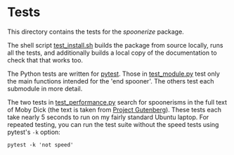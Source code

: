 # Tests

This directory contains the tests for the *spoonerize* package.

The shell script [test_install.sh](test_install.sh) builds the package from source locally, runs all the tests, and additionally builds a local copy of the documentation to check that that works too.

The Python tests are written for [pytest](https://docs.pytest.org). Those in [test_module.py](test_module.py) test only the main functions intended for the 'end spooner'. The others test each submodule in more detail.

The two tests in [test_performance.py](test_performance.py) search for spoonerisms in the full text of Moby Dick (the text is taken from [Project Gutenberg](https://www.gutenberg.org/)). These tests each take nearly 5 seconds to run on my fairly standard Ubuntu laptop. For repeated testing, you can run the test suite without the speed tests using pytest's `-k` option:

```shell
pytest -k 'not speed'
```
